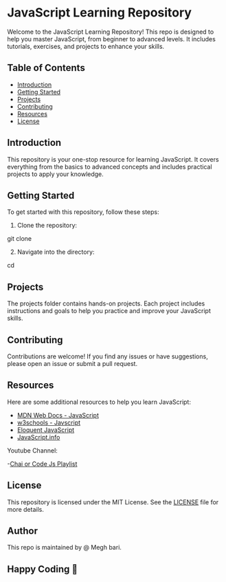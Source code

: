 # JavaScript Learning Repository

Welcome to the JavaScript Learning Repository! This repo is designed to help you master JavaScript, from beginner to advanced levels. It includes tutorials, exercises, and projects to enhance your skills.

## Table of Contents

- [Introduction](#introduction)
- [Getting Started](#GettingStarted)
- [Projects](#projects)
- [Contributing](#contributing)
- [Resources](#resources)
- [License](#license)

## Introduction

This repository is your one-stop resource for learning JavaScript. It covers everything from the basics to advanced concepts and includes practical projects to apply your knowledge.

## Getting Started

To get started with this repository, follow these steps:

1. Clone the repository:

git clone 


2. Navigate into the directory:

cd 

## Projects

The projects folder contains hands-on projects. Each project includes instructions and goals to help you practice and improve your JavaScript skills.

## Contributing

Contributions are welcome! If you find any issues or have suggestions, please open an issue or submit a pull request.

## Resources

Here are some additional resources to help you learn JavaScript:

- [MDN Web Docs - JavaScript](https://developer.mozilla.org/en-US/docs/Web/JavaScript)
- [w3schools - Javscript](https://www.w3schools.com/js/)
- [Eloquent JavaScript](https://eloquentjavascript.net/)
- [JavaScript.info](https://javascript.info/)

Youtube Channel:

-[Chai or Code Js Playlist](https://youtube.com/playlist?list=PLu71SKxNbfoBuX3f4EOACle2y-tRC5Q37&si=dRkFpqpYpW_qq4eF)

## License

This repository is licensed under the MIT License. See the [LICENSE](./LICENSE) file for more details.


## Author 
 
This repo is maintained by @ Megh bari.

## Happy Coding 🎈